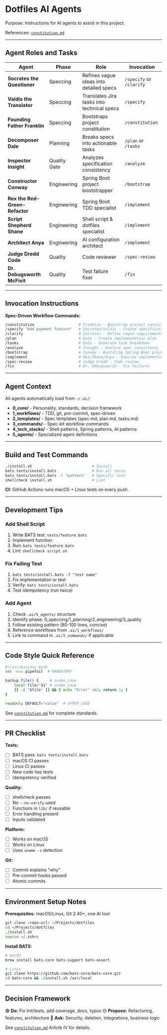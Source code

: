 # Dotfiles AI Agents

Purpose: Instructions for AI agents to assist in this project.

References: [`constitution.md`](constitution.md)

---

## Agent Roles and Tasks

| Agent | Phase | Role | Invocation |
|-------|-------|------|------------|
| **Socrates the Questioner** | Speccing | Refines vague ideas into detailed specs | `/specify` or `/clarify` |
| **Valdis the Translator** | Speccing | Translates Jira tasks into technical specs | `/specify` |
| **Founding Father Franklin** | Speccing | Bootstraps project constitution | `/constitution` |
| **Decomposer Dale** | Planning | Breaks specs into actionable tasks | `/plan` or `/tasks` |
| **Inspector Insight** | Quality Gate | Analyzes specification consistency | `/analyze` |
| **Constructor Conway** | Engineering | Spring Boot project bootstrapper | `/bootstrap` |
| **Rex the Red-Green-Refactor** | Engineering | Spring Boot TDD specialist | `/implement` |
| **Script Shepherd Shane** | Engineering | Shell script & dotfiles specialist | `/implement` |
| **Architect Anya** | Engineering | AI configuration architect | `/implement` |
| **Judge Dredd Code** | Quality | Code reviewer | `/spec-review` |
| **Dr. Debugsworth McFixit** | Quality | Test failure fixer | `/fix` |

---

## Invocation Instructions

**Spec-Driven Workflow Commands:**
```bash
/constitution                    # Franklin - Bootstrap project constitution
/specify "Add payment feature"   # Socrates/Valdis - Create specification
/clarify                         # Socrates - Refine vague requirements
/plan                            # Dale - Create implementation plan
/tasks                           # Dale - Generate task breakdown
/analyze                         # Insight - Analyze spec consistency
/bootstrap                       # Conway - Bootstrap Spring Boot project
/implement                       # Rex/Shane/Anya - Execute implementation
/spec-review                     # Judge Dredd - Code review
/fix                             # Dr. Debugsworth - Fix failures
```

---

## Agent Context

All agents automatically load from `~/.ai/`:

- **0_core/** - Personality, standards, decision framework
- **1_workflows/** - TDD, git, pre-commit, spec-driven
- **2_templates/** - Spec templates (spec.md, plan.md, tasks.md)
- **3_commands/** - Spec-kit workflow commands
- **4_tech_stacks/** - Shell patterns, Spring patterns, AI patterns
- **5_agents/** - Specialized agent definitions

---

## Build and Test Commands

```bash
./install.sh                           # Install
bats tests/install.bats                # Run all tests
bats tests/install.bats -f "pattern"   # Specific test
shellcheck install.sh                  # Lint
```

**CI:** GitHub Actions runs macOS + Linux tests on every push.

---

## Development Tips

### Add Shell Script
1. Write BATS test: `tests/feature.bats`
2. Implement function
3. Run: `bats tests/feature.bats`
4. Lint: `shellcheck script.sh`

### Fix Failing Test
1. `bats tests/install.bats -f "test name"`
2. Fix implementation or test
3. Verify: `bats tests/install.bats`
4. Test idempotency (run twice)

### Add Agent
1. Check `.ai/5_agents/` structure
2. Identify phase: 0_speccing/1_planning/2_engineering/3_quality
3. Follow existing pattern (80-100 lines, concise)
4. Reference workflows from `.ai/1_workflows/`
5. Link to command in `.ai/3_commands/` if applicable

---

## Code Style Quick Reference

```bash
#!/usr/bin/env bash
set -euo pipefail  # MANDATORY

backup_file() {     # snake_case
    local file="$1" # snake_case
    [[ -z "$file" ]] && { echo "Error" >&2; return 1; }
}

readonly DEFAULT="value"  # UPPER_CASE
```

See [`constitution.md`](constitution.md) for complete standards.

---

## PR Checklist

**Tests:**
- [ ] BATS pass: `bats tests/install.bats`
- [ ] macOS CI passes
- [ ] Linux CI passes
- [ ] New code has tests
- [ ] Idempotency verified

**Quality:**
- [ ] shellcheck passes
- [ ] No `--no-verify` used
- [ ] Functions in `lib/` if reusable
- [ ] Error handling present
- [ ] Inputs validated

**Platform:**
- [ ] Works on macOS
- [ ] Works on Linux
- [ ] Uses `uname -s` detection

**Git:**
- [ ] Commit explains "why"
- [ ] Pre-commit hooks passed
- [ ] Atomic commits

---

## Environment Setup Notes

**Prerequisites:** macOS/Linux, Git 2.40+, one AI tool

```bash
git clone <repo-url> ~/Projects/dotfiles
cd ~/Projects/dotfiles
./install.sh
source ~/.zshrc
```

**Install BATS:**
```bash
# macOS
brew install bats-core bats-support bats-assert

# Linux
git clone https://github.com/bats-core/bats-core.git
cd bats-core && ./install.sh /usr/local
```

---

## Decision Framework

🟢 **Do:** Fix lint/tests, add coverage, docs, typos
🟡 **Propose:** Refactoring, features, architecture
🔴 **Ask:** Security, deletion, integrations, business logic

See [`constitution.md`](constitution.md) Article IV for details.
